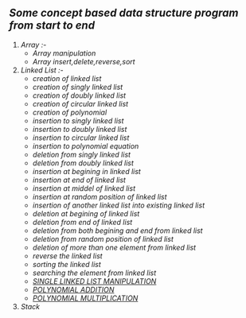 ## *Some concept based data structure program from start to end*
1. *Array :-*
      * *Array manipulation*
      * *Array insert,delete,reverse,sort*
2. *Linked List :-*
      * *creation of linked list*
      * *creation of singly linked list*
      * *creation of doubly linked list*
      * *creation of circular linked list*
      * *creation of polynomial*
      * *insertion to singly linked list*
      * *insertion to doubly linked list* 
      * *insertion to circular linked list*
      * *insertion to polynomial equation*
      * *deletion from singly linked list*
      * *deletion from doubly linked list*
      * *insertion at begining in linked list*
      * *insertion at end of linked list*
      * *insertion at middel of linked list*
      * *insertion at random position of linked list*
      * *insertion of another linked list into existing linked list*
      * *deletion at begining of linked list*
      * *deletion from end of linked list*
      * *deletion from both begining and end from linked list*
      * *deletion from random position of linked list*
      * *deletion of more than one element from linked list*
      * *reverse the linked list*
      * *sorting the linked list*
      * *searching the element from linked list*
      * [*SINGLE LINKED LIST MANIPULATION*](https://github.com/shreyansh-tyagi/Data-Structure-programs/blob/master/SINGLE%20LINKED%20LIST%20MANIPULATION/main.c) 
      * [*POLYNOMIAL ADDITION*](https://github.com/shreyansh-tyagi/Data-Structure-programs/blob/master/addition%20of%20POLYNOMIAL/main.c)
      * [*POLYNOMIAL MULTIPLICATION*](https://github.com/shreyansh-tyagi/Data-Structure-programs/blob/master/polynomial%20multiplication%20in%20linked%20list/main.c)
3. *Stack*

